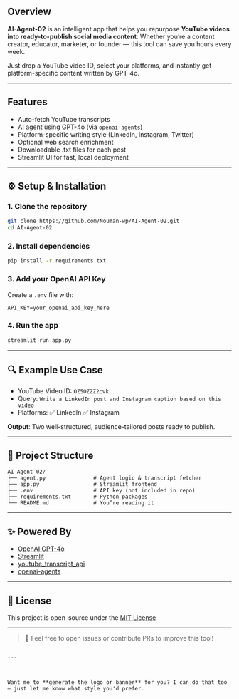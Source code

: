 ##  Overview

**AI-Agent-02** is an intelligent app that helps you repurpose **YouTube videos into ready-to-publish social media content**. Whether you’re a content creator, educator, marketer, or founder — this tool can save you hours every week.

Just drop a YouTube video ID, select your platforms, and instantly get platform-specific content written by GPT-4o.

---

##  Features

-  Auto-fetch YouTube transcripts
-  AI agent using GPT-4o (via `openai-agents`)
-  Platform-specific writing style (LinkedIn, Instagram, Twitter)
-  Optional web search enrichment
-  Downloadable .txt files for each post
-  Streamlit UI for fast, local deployment

---

## ⚙ Setup & Installation

### 1. Clone the repository

```bash
git clone https://github.com/Nouman-wp/AI-Agent-02.git
cd AI-Agent-02
````

### 2. Install dependencies

```bash
pip install -r requirements.txt
```

### 3. Add your OpenAI API Key

Create a `.env` file with:

```env
API_KEY=your_openai_api_key_here
```

### 4. Run the app

```bash
streamlit run app.py
```

---

## 🔍 Example Use Case

* YouTube Video ID: `OZ5OZZZ2cvk`
* Query: `Write a LinkedIn post and Instagram caption based on this video`
* Platforms: ✅ LinkedIn ✅ Instagram

**Output**: Two well-structured, audience-tailored posts ready to publish.

---

## 📂 Project Structure

```
AI-Agent-02/
├── agent.py               # Agent logic & transcript fetcher
├── app.py                 # Streamlit frontend
├── .env                   # API key (not included in repo)
├── requirements.txt       # Python packages
└── README.md              # You’re reading it
```

---

## ✨ Powered By

* [OpenAI GPT-4o](https://openai.com)
* [Streamlit](https://streamlit.io)
* [youtube\_transcript\_api](https://pypi.org/project/youtube-transcript-api/)
* [openai-agents](https://github.com/openai/openai-python)

---

## 📄 License

This project is open-source under the [MIT License](LICENSE)

---

> 💬 Feel free to open issues or contribute PRs to improve this tool!

```

---



Want me to **generate the logo or banner** for you? I can do that too — just let me know what style you'd prefer.
```
